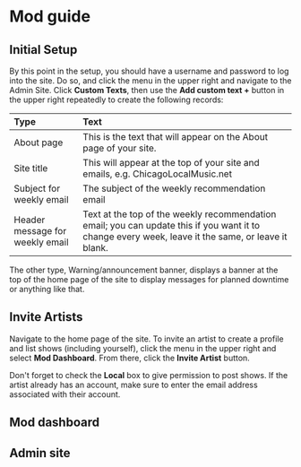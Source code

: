# Mod guide

## Initial Setup

By this point in the setup, you should have a username and password to log into
the site. Do so, and click the menu in the upper right and navigate to the Admin
Site. Click **Custom Texts**, then use the **Add custom text +** button in the upper
right repeatedly to create the following records:

| Type                            | Text                                                                            |
|:--------------------------------|:--------------------------------------------------------------------------------|
| About page                      | This is the text that will appear on the About page of your site.               |
| Site title                      | This will appear at the top of your site and emails, e.g. ChicagoLocalMusic.net |
| Subject for weekly email        | The subject of the weekly recommendation email                                  |
| Header message for weekly email | Text at the top of the weekly recommendation email; you can update this if you want it to change every week, leave it the same, or leave it blank. |

The other type, Warning/announcement banner, displays a banner at the top of the home page of the site to display messages for planned downtime or anything like that.

## Invite Artists

Navigate to the home page of the site. To invite an artist to create a profile
and list shows (including yourself), click the menu in the upper right and
select **Mod Dashboard**. From there, click the **Invite Artist** button. 

Don't forget to check the **Local** box to give permission to post shows. If the
artist already has an account, make sure to enter the email address associated
with their account.


## Mod dashboard


## Admin site
